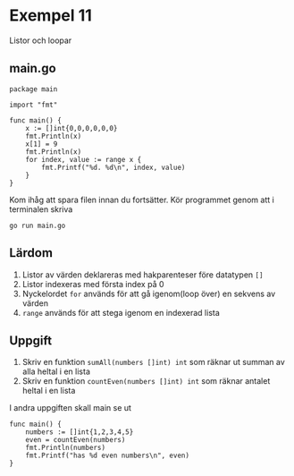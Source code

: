 # Exempel 11

Listor och loopar

## main.go

    package main

	import "fmt"

	func main() {
	    x := []int{0,0,0,0,0,0}
	    fmt.Println(x)
	    x[1] = 9
	    fmt.Println(x)
	    for index, value := range x {
	        fmt.Printf("%d. %d\n", index, value)
	    }
	}

Kom ihåg att spara filen innan du fortsätter. Kör programmet genom att i terminalen skriva

	go run main.go

## Lärdom

1. Listor av värden deklareras med hakparenteser före datatypen `[]`
1. Listor indexeras med första index på 0
1. Nyckelordet `for` används för att gå igenom(loop över) en sekvens av värden
1. `range` används för att stega igenom en indexerad lista

## Uppgift

1. Skriv en funktion `sumAll(numbers []int) int` som räknar ut summan av alla heltal i en lista
1. Skriv en funktion `countEven(numbers []int) int` som räknar antalet heltal i en lista

I andra uppgiften skall main se ut

    func main() {
	    numbers := []int{1,2,3,4,5}
	    even = countEven(numbers)
	    fmt.Println(numbers)
	    fmt.Printf("has %d even numbers\n", even)
	}
